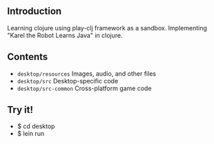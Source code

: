## Introduction

Learning clojure using play-clj framework as a sandbox.
Implementing "Karel the Robot Learns Java" in clojure.

## Contents

* `desktop/resources` Images, audio, and other files
* `desktop/src` Desktop-specific code
* `desktop/src-common` Cross-platform game code

## Try it!

 * $ cd desktop
 * $ lein run
